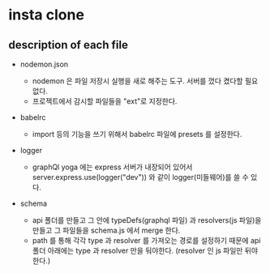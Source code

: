 # insta clone

## description of each file

- nodemon.json

  - nodemon 은 파일 저장시 실행을 새로 해주는 도구. 서버를 껐다 켰다할 필요 없다.
  - 프로젝트에서 감시할 파일들을 "ext"로 지정한다.

- babelrc

  - import 등의 기능을 쓰기 위해서 babelrc 파일에 presets 를 설정한다.

- logger

  - graphQl yoga 에는 express 서버가 내장되어 있어서
    server.express.use(logger("dev")) 와 같이 logger(미들웨어)를 쓸 수 있다.

- schema
  - api 폴더를 만들고 그 안에 typeDefs(graphql 파일) 과 resolvers(js 파일)을 만들고
    그 파일들을 schema.js 에서 merge 한다.
  - path 를 통해 각각 type 과 resolver 를 가져오는 경로를 설정하기 때문에 api 폴더 아래에는
    type 과 resolver 만을 둬야한다. (resolver 인 js 파일만 뒤야한다.)
